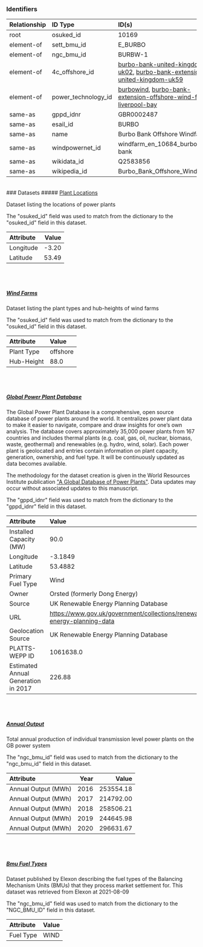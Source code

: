 ### Identifiers

| Relationship   | ID Type             | ID(s)                                                                                                                                                                                                                                                                    |
|:---------------|:--------------------|:-------------------------------------------------------------------------------------------------------------------------------------------------------------------------------------------------------------------------------------------------------------------------|
| root           | osuked_id           | 10169                                                                                                                                                                                                                                                                    |
| element-of     | sett_bmu_id         | E_BURBO                                                                                                                                                                                                                                                                  |
| element-of     | ngc_bmu_id          | BURBW-1                                                                                                                                                                                                                                                                  |
| element-of     | 4c_offshore_id      | [burbo-bank-united-kingdom-uk02](https://www.4coffshore.com/windfarms/united-kingdom/burbo-bank-united-kingdom-uk02.html), [burbo-bank-extension-united-kingdom-uk59](https://www.4coffshore.com/windfarms/united-kingdom/burbo-bank-extension-united-kingdom-uk59.html) |
| element-of     | power_technology_id | [burbowind](https://www.power-technology.com/projects/burbowind), [burbo-bank-extension-offshore-wind-farm-liverpool-bay](https://www.power-technology.com/projects/burbo-bank-extension-offshore-wind-farm-liverpool-bay)                                               |
| same-as        | gppd_idnr           | GBR0002487                                                                                                                                                                                                                                                               |
| same-as        | esail_id            | BURBO                                                                                                                                                                                                                                                                    |
| same-as        | name                | Burbo Bank Offshore Windfarm                                                                                                                                                                                                                                             |
| same-as        | windpowernet_id     | windfarm_en_10684_burbo-bank                                                                                                                                                                                                                                             |
| same-as        | wikidata_id         | Q2583856                                                                                                                                                                                                                                                                 |
| same-as        | wikipedia_id        | Burbo_Bank_Offshore_Wind_Farm                                                                                                                                                                                                                                            |

<br>
### Datasets
##### <a href="https://raw.githubusercontent.com/OSUKED/Dictionary-Datasets/main/datasets/plant-locations/datapackage.json">Plant Locations</a>

Dataset listing the locations of power plants

The "osuked_id" field was used to match from the dictionary to the "osuked_id" field in this dataset.

| Attribute   |   Value |
|:------------|--------:|
| Longitude   |   -3.20 |
| Latitude    |   53.49 |

<br><br>
##### <a href="https://raw.githubusercontent.com/OSUKED/Dictionary-Datasets/main/datasets/wind-farms/datapackage.json">Wind Farms</a>

Dataset listing the plant types and hub-heights of wind farms

The "osuked_id" field was used to match from the dictionary to the "osuked_id" field in this dataset.

| Attribute   | Value    |
|:------------|:---------|
| Plant Type  | offshore |
| Hub-Height  | 88.0     |

<br><br>
##### <a href="https://raw.githubusercontent.com/OSUKED/Dictionary-Datasets/main/datasets/global-power-plant-database/datapackage.json">Global Power Plant Database</a>

The Global Power Plant Database is a comprehensive, open source database of power plants around the world. It centralizes power plant data to make it easier to navigate, compare and draw insights for one’s own analysis. The database covers approximately 35,000 power plants from 167 countries and includes thermal plants (e.g. coal, gas, oil, nuclear, biomass, waste, geothermal) and renewables (e.g. hydro, wind, solar). Each power plant is geolocated and entries contain information on plant capacity, generation, ownership, and fuel type. It will be continuously updated as data becomes available. 

The methodology for the dataset creation is given in the World Resources Institute publication ["A Global Database of Power Plants"](https://www.wri.org/research/global-database-power-plants). Data updates may occur without associated updates to this manuscript.

The "gppd_idnr" field was used to match from the dictionary to the "gppd_idnr" field in this dataset.

| Attribute                           | Value                                                                    |
|:------------------------------------|:-------------------------------------------------------------------------|
| Installed Capacity (MW)             | 90.0                                                                     |
| Longitude                           | -3.1849                                                                  |
| Latitude                            | 53.4882                                                                  |
| Primary Fuel Type                   | Wind                                                                     |
| Owner                               | Orsted (formerly Dong Energy)                                            |
| Source                              | UK Renewable Energy Planning Database                                    |
| URL                                 | https://www.gov.uk/government/collections/renewable-energy-planning-data |
| Geolocation Source                  | UK Renewable Energy Planning Database                                    |
| PLATTS-WEPP ID                      | 1061638.0                                                                |
| Estimated Annual Generation in 2017 | 226.88                                                                   |

<br><br>
##### <a href="https://raw.githubusercontent.com/OSUKED/Dictionary-Datasets/main/datasets/annual-output/datapackage.json">Annual Output</a>

Total annual production of individual transmission level power plants on the GB power system

The "ngc_bmu_id" field was used to match from the dictionary to the "ngc_bmu_id" field in this dataset.

| Attribute           |   Year |     Value |
|:--------------------|-------:|----------:|
| Annual Output (MWh) |   2016 | 253554.18 |
| Annual Output (MWh) |   2017 | 214792.00 |
| Annual Output (MWh) |   2018 | 258506.21 |
| Annual Output (MWh) |   2019 | 244645.98 |
| Annual Output (MWh) |   2020 | 296631.67 |

<br><br>
##### <a href="https://raw.githubusercontent.com/OSUKED/Dictionary-Datasets/main/datasets/bmu-fuel-types/datapackage.json">Bmu Fuel Types</a>

Dataset published by Elexon describing the fuel types of the Balancing Mechanism Units (BMUs) that they process market settlement for. This dataset was retrieved from Elexon at 2021-08-09

The "ngc_bmu_id" field was used to match from the dictionary to the "NGC_BMU_ID" field in this dataset.

| Attribute   | Value   |
|:------------|:--------|
| Fuel Type   | WIND    |
